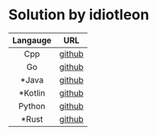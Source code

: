 # Solution by idiotleon

| Langauge |                                 URL                                  |
| :------: | :------------------------------------------------------------------: |
|   Cpp    |  [github](https://github.com/idiotleon/leetcode-solution-cpp-leon)   |
|    Go    |        [github](https://github.com/idiotleon/lc-soln-go-leon)        |
|  \*Java  |  [github](https://github.com/idiotleon/leetcode-solution-java-leon)  |
| \*Kotlin | [github](https://github.com/idiotleon/leetcode-solution-kotlin-leon) |
|  Python  | [github](https://github.com/idiotleon/leetcode_solution_python_leon) |
|  \*Rust  |       [github](https://github.com/idiotleon/lc_soln_rust_leon)       |
